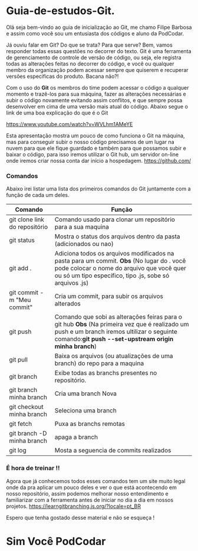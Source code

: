 # Guia-de-estudos-Git.
  Olá seja bem-vindo ao guia de inicialização ao Git, me chamo Filipe Barbosa e assim como você sou um entusiasta dos códigos e aluno da PodCodar.

  Já ouviu falar em Git? Do que se trata? Para que serve? Bem, vamos responder todas essas questões no decorrer do texto. 
Git é uma ferramenta de gerenciamento de controle de versão de código, ou seja, ele registra todas as alterações feitas no decorrer do código, e você ou qualquer membro da organização podem acessar sempre que quiserem e recuperar versões especificas do produto. Bacana não?!

  Com o uso do **Git** os membros do time podem acessar o código a qualquer momento e trazê-los para sua máquina, fazer as alterações necessárias e subir o código novamente evitando assim conflitos, e que sempre possa desenvolver em cima de uma versão mais atual do código.
Abaixo segue o link de uma boa explicação do que é o Git

<https://www.youtube.com/watch?v=WVLhm1AMeYE>

  Esta apresentação mostra um pouco de como funciona o Git na máquina, mas para conseguir subir o nosso código precisamos de um lugar na nuvem para que ele fique guardado e também para que possamos subir e baixar o código, para isso iremos utilizar o Git hub, um servidor on-line onde iremos criar nossa conta  dar início a hospedagem.
<https://github.com/>

### Comandos 
  Abaixo irei listar uma lista dos primeiros comandos do Git juntamente com a função de cada um deles.
  
 Comando | Função
--------- | ------
git clone link do repositório  | Comando usado para clonar um repositório para a sua maquina 
git status | Mostra o status dos arquivos dentro da pasta (adicionados ou nao)
git add . | Adiciona todos os arquivos modificados na pasta para um commit. **Obs** (No lugar do . você pode colocar o nome do arquivo que você quer ou só um tipo específico, tipo .js, sobe só arquivos .js)
git commit -m "Meu commit" | Cria um commit, para subir os arquivos alterados
git push | Comando  que sobi as alterações feiras para o git hub **Obs** (Na primeira vez que é realizado um push e um branch iremos ultilizar o seguinte comando:**git push --set-upstream origin minha branch**)
git pull | Baixa os arquivos (ou atualizações  de uma branch) do repo para a maquina 
git branch | Exibe todas as branchs presentes no repositório.
git branch minha branch| Cria uma branch Nova 
git checkout minha branch| Seleciona uma branch
git  fetch | Puxa as branchs remotas
git branch -D minha branch| apaga a branch 
git log| Mosta a seguencia de commits realizados

### É hora de treinar !!
Agora que já conhecemos todos esses comandos tem um site muito legal onde da pra aplicar um pouco deles e ver o que está acontecendo em nosso repositório, assim podemos melhorar nosso entendimento e familiarizar com a ferramenta antes de iniciar no dia a dia em nossos projetos.
<https://learngitbranching.js.org/?locale=pt_BR>

Espero que tenha gostado desse material e não se esqueça !

# Sim Você PodCodar


